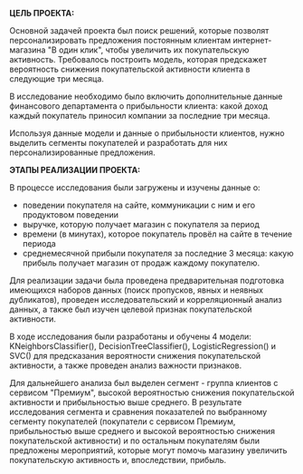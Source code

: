**ЦЕЛЬ ПРОЕКТА:**  

Основной задачей проекта был поиск решений, которые позволят персонализировать предложения постоянным клиентам интернет-магазина "В один клик", чтобы увеличить их покупательскую активность.
Требовалось построить модель, которая предскажет вероятность снижения покупательской активности клиента в следующие три месяца.  

В исследование необходимо было включить дополнительные данные финансового департамента о прибыльности клиента: какой доход каждый покупатель приносил компании за последние три месяца.  

Используя данные модели и данные о прибыльности клиентов, нужно выделить сегменты покупателей и разработать для них персонализированные предложения.  

**ЭТАПЫ РЕАЛИЗАЦИИ ПРОЕКТА:**  

В процессе исследования были загружены и изучены данные о:  
- поведении покупателя на сайте, коммуникации с ним и его продуктовом поведении
- выручке, которую получает магазин с покупателя за период
- времени (в минутах), которое покупатель провёл на сайте в течение периода
- среднемесячной прибыли покупателя за последние 3 месяца: какую прибыль получает магазин от продаж каждому покупателю.  

Для реализации задачи была проведена предварительная подготовка имеющихся наборов данных (поиск пропусков, явных и неявных дубликатов), проведен исследовательский и корреляционный анализ данных, а также был изучен целевой признак покупательской активности.  

В ходе исследования были разработаны и обучены 4 модели: KNeighborsClassifier(), DecisionTreeClassifier(), LogisticRegression() и SVC() для предсказания вероятности снижения покупательской активности, а также проведен анализ важности признаков.  

Для дальнейшего анализа был выделен сегмент - группа клиентов с сервисом "Премиум", высокой вероятностью снижения покупательской активности и прибыльностью выше среднего. В результате исследования сегмента и сравнения показателей по выбранному сегменту покупателей (покупатели с сервисом Премиум, прибыльностью выше среднего и высокой вероятностью снижения покупательской активности) и по остальным покупателям были предложены мероприятий, которые могут помочь магазину увеличить покупательскую активность и, впоследствии, прибыль.
